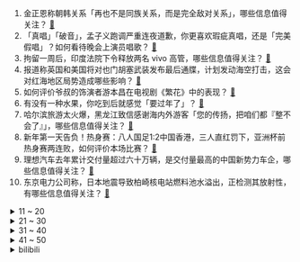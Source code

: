 1. 金正恩称朝韩关系「再也不是同族关系，而是完全敌对关系」，哪些信息值得关注？ [:link:](https://www.zhihu.com/question/637521520)
2. 「真唱」「破音」，孟子义跑调严重连夜道歉，你更喜欢瑕疵真唱，还是「完美假唱」？如何看待晚会上演员唱歌？ [:link:](https://www.zhihu.com/question/637523671)
3. 拘留一周后，印度法院下令释放两名 vivo 高管，哪些信息值得关注？ [:link:](https://www.zhihu.com/question/637464995)
4. 报道称英国和美国将对也门胡塞武装发布最后通牒，计划发动海空打击，这会对红海地区局势造成哪些影响？ [:link:](https://www.zhihu.com/question/637531307)
5. 如何评价爷叔的饰演者游本昌在电视剧《繁花》中的表现？ [:link:](https://www.zhihu.com/question/637098949)
6. 有没有一种水果，你吃到后就感觉「要过年了」？ [:link:](https://www.zhihu.com/question/637189030)
7. 哈尔滨旅游太火爆，黑龙江致信感谢海内外游客「您的传扬，把咱们都『整不会了』」，哪些信息值得关注？ [:link:](https://www.zhihu.com/question/637527059)
8. 新年第一天告负！热身赛：八人国足1:2中国香港，三人直红罚下，亚洲杯前热身赛两连败，如何评价本场比赛？ [:link:](https://www.zhihu.com/question/637538318)
9. 理想汽车去年累计交付量超过六十万辆，是交付量最高的中国新势力车企，哪些信息值得关注？ [:link:](https://www.zhihu.com/question/637527024)
10. 东京电力公司称，日本地震导致柏崎核电站燃料池水溢出，正检测其放射性，有哪些信息值得关注？ [:link:](https://www.zhihu.com/question/637545868)
<details>
<summary>11 ~ 20</summary>

11. 如何评价风之谷中娜乌西卡毁掉新人类的胚胎，客观上造成人类灭亡？ [:link:](https://www.zhihu.com/question/34887546)
12. 传智教育、安利股份发布中融信托产品兑付风险公告，涉及本金合计 7000 万元，哪些信息值得关注？ [:link:](https://www.zhihu.com/question/637509400)
13. 你读过哪些很震撼的文字？ [:link:](https://www.zhihu.com/question/598291804)
14. 如何看待问界m9元旦第一天假期大定突破2000？ [:link:](https://www.zhihu.com/question/637424680)
15. 2023 年我国电影总票房为 549.15 亿元，票房前十均为国产电影，如何看待该数据？ [:link:](https://www.zhihu.com/question/637512398)
16. 日本鹿儿岛县一火山喷发，烟柱高达 1600 米，哪些信息值得关注？和此次的地震海啸是否有关联？ [:link:](https://www.zhihu.com/question/637529585)
17. 14.6 元淀粉丸包装成「复活丹」卖 7 千，如何看待此事？如何规避「养老诈骗」？ [:link:](https://www.zhihu.com/question/637523819)
18. 2023德玛西亚杯八强赛，RA 3:1 战胜LNG挺进四强，如何评价这场比赛？ [:link:](https://www.zhihu.com/question/637521306)
19. 2024 年有哪些值得期待的新游戏？ [:link:](https://www.zhihu.com/question/634814953)
20. 中国工程院院士杜祥琬表示， 95% 的宇宙是不被人类了解的，因此当下的年轻人机会更多，如何看待？ [:link:](https://www.zhihu.com/question/637256711)
</details>
<details>
<summary>21 ~ 30</summary>

21. 日本石川县轮岛市 1 月 1 日因地震发生「大规模」火灾，目前情况如何？地震后哪些事项需要注意？ [:link:](https://www.zhihu.com/question/637531517)
22. 长大以后你都明白了什么道理？ [:link:](https://www.zhihu.com/question/581994563)
23. 如何跟孩子解释「为什么不能说谎」？ [:link:](https://www.zhihu.com/question/487505792)
24. 日本气象厅就能登地区地震举行紧急记者会，提示日本未来几天内或再发生7级左右地震，哪些信息值得关注？ [:link:](https://www.zhihu.com/question/637530918)
25. 来点高级的，文笔挑战：攀山沐雨折星月，…………。大神们如何应对？ [:link:](https://www.zhihu.com/question/637454530)
26. 你知道哪些历史方面的冷知识? [:link:](https://www.zhihu.com/question/632305510)
27. 2024这个数字在数学有什么特别之处，为什么？ [:link:](https://www.zhihu.com/question/637473650)
28. 俄军称打击哈尔科夫多个乌克兰军事目标，乌军称目标为平民，俄乌相互指责对方发动对平民的袭击，如何评价？ [:link:](https://www.zhihu.com/question/637522675)
29. 有哪些苹果手机知识，是真正懂苹果手机的人才知道的？ [:link:](https://www.zhihu.com/question/635779594)
30. 为什么有些人只喜欢单机游戏里的 PVE？ [:link:](https://www.zhihu.com/question/412337262)
</details>
<details>
<summary>31 ~ 40</summary>

31. 电视剧《繁花》第 13-14 集拍得如何？有哪些值得关注的剧情点？ [:link:](https://www.zhihu.com/question/637530622)
32. 你有哪些珍贵的老照片？ [:link:](https://www.zhihu.com/question/54528729)
33. 如何评价周冬雨主演的电影《热搜》？ [:link:](https://www.zhihu.com/question/631996888)
34. 如果我有一个0.1Ω的电阻那我是不是可以获得大于电压的电流？ [:link:](https://www.zhihu.com/question/637477752)
35. 2024元旦朋友圈文案发什么？ [:link:](https://www.zhihu.com/question/635888856)
36. 日本本州西岸近海发生 7.4 级地震，引发 5 米海啸，多条新干线停运，对当地有哪些影响 ？ [:link:](https://www.zhihu.com/question/637526098)
37. 现在NBA的防守是什么水平? [:link:](https://www.zhihu.com/question/264950858)
38. 2024年的跨年夜你是怎么过的，可以分享一下吗？ [:link:](https://www.zhihu.com/question/637523068)
39. 如何评价刘诗诗，刘宇宁的《一念关山》？ [:link:](https://www.zhihu.com/question/632478618)
40. 如何看待少前二指挥官一瘸一拐走下楼，黛烟却只是看向窗外? [:link:](https://www.zhihu.com/question/636866045)
</details>
<details>
<summary>41 ~ 50</summary>

41. 如何看待新AR战队（lou+ori+bian+fy+天命）的前景？ [:link:](https://www.zhihu.com/question/637467246)
42. 1 月 1 日日本石川县能登地区接连发生 7.4 级、6.1 级地震，并发布海啸警报，目前情况如何？ [:link:](https://www.zhihu.com/question/637525179)
43. 如何评价央视晚会任鲁豫和王靖雯合作的《台州》？ [:link:](https://www.zhihu.com/question/637522150)
44. 在电视剧创作的过程中，导演和编剧之间是什么样的关系？谁更重要？ [:link:](https://www.zhihu.com/question/636534424)
45. 2023 年我国电影总票房为 549.15 亿元，这一数据说明了什么？如何解读？ [:link:](https://www.zhihu.com/question/637513822)
46. 开房车去旅行，真的方便吗？ [:link:](https://www.zhihu.com/question/628784807)
47. 《魔兽争霸 3》中有哪些奇怪的单位？ [:link:](https://www.zhihu.com/question/267692668)
48. 23-24 赛季英超富勒姆 2:1 阿森纳，如何评价这场比赛？ [:link:](https://www.zhihu.com/question/637481816)
49. 2024 年，我们还可以说「人生是旷野」吗？ [:link:](https://www.zhihu.com/question/635776855)
50. 如何评价胡歌、马伊琍、唐嫣、辛芷蕾、游本昌、郑恺主演的电视剧《繁花》？ [:link:](https://www.zhihu.com/question/636907353)
</details><details>
<summary>bilibili</summary>

</details>